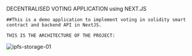 DECENTRALISED VOTING APPLICATION using NEXT.JS

    ##This is a demo application to implement voting in solidity smart contract and backend API in NextJS.

    THIS IS THE ARCHITECTURE OF THE PROJECT:




   ![ipfs-storage-01](https://github.com/user-attachments/assets/8afc6b86-c050-463c-8c98-3ebf490133aa)
